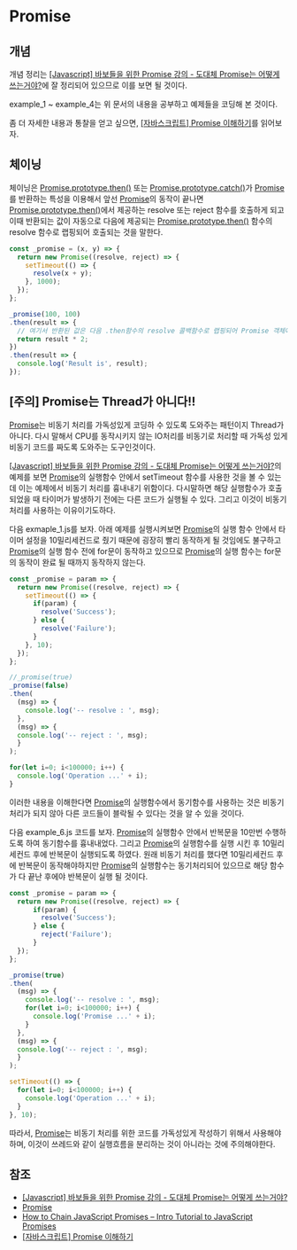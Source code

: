 # Promise

## 개념

개념 정리는 [[Javascript] 바보들을 위한 Promise 강의 - 도대체 Promise는 어떻게 쓰는거야?](http://programmingsummaries.tistory.com/325)에 잘 정리되어 있으므로 이를 보면 될 것이다.

example_1 ~ example_4는 위 문서의 내용을 공부하고 예제들을 코딩해 본 것이다.

좀 더 자세한 내용과 통찰을 얻고 싶으면, [[자바스크립트] Promise 이해하기](http://yubylab.tistory.com/entry/%EC%9E%90%EB%B0%94%EC%8A%A4%ED%81%AC%EB%A6%BD%ED%8A%B8-Promise-%EC%9D%B4%ED%95%B4%ED%95%98%EA%B8%B0)를 읽어보자. 

## 체이닝

체이닝은 [Promise.prototype.then()](https://developer.mozilla.org/en-US/docs/Web/JavaScript/Reference/Global_Objects/Promise/then) 또는 [Promise.prototype.catch()](https://developer.mozilla.org/en-US/docs/Web/JavaScript/Reference/Global_Objects/Promise/catch)가 [Promise](https://developer.mozilla.org/en/docs/Web/JavaScript/Reference/Global_Objects/Promise)를 반환하는 특성을 이용해서 앞선 [Promise](https://developer.mozilla.org/en/docs/Web/JavaScript/Reference/Global_Objects/Promise)의 동작이 끝나면 [Promise.prototype.then()](https://developer.mozilla.org/en-US/docs/Web/JavaScript/Reference/Global_Objects/Promise/then)에서 제공하는 resolve 또는 reject 함수를 호출하게 되고 이때 반환되는 값이 자동으로 다음에 제공되는 [Promise.prototype.then()](https://developer.mozilla.org/en-US/docs/Web/JavaScript/Reference/Global_Objects/Promise/then) 함수의 resolve 함수로 랩핑되어 호출되는 것을 말한다.

```javascript
const _promise = (x, y) => {
  return new Promise((resolve, reject) => {
    setTimeout(() => {
      resolve(x + y);
    }, 1000);
  });
};

_promise(100, 100)
.then(result => {
  // 여기서 반환된 값은 다음 .then함수의 resolve 콜백함수로 랩핑되어 Promise 객체에 전달되어 실행된다.
  return result * 2;  
})
.then(result => {
  console.log('Result is', result);
});

```

## [주의] Promise는 Thread가 아니다!!

[Promise](https://developer.mozilla.org/en/docs/Web/JavaScript/Reference/Global_Objects/Promise)는 비동기 처리를 가독성있게 코딩하 수 있도록 도와주는 패턴이지 Thread가 아니다. 다시 말해서 CPU를 동작시키지 않는 IO처리를 비동기로 처리할 때 가독성 있게 비동기 코드를 짜도록 도와주는 도구인것이다.

[[Javascript] 바보들을 위한 Promise 강의 - 도대체 Promise는 어떻게 쓰는거야?](http://programmingsummaries.tistory.com/325)의 예제를 보면 [Promise](https://developer.mozilla.org/en/docs/Web/JavaScript/Reference/Global_Objects/Promise)의 실행함수 안에서 setTimeout 함수를 사용한 것을 볼 수 있는데 이는 예제에서 비동기 처리를 흉내내기 위함이다. 다시말하면 해당 실행함수가 호출 되었을 때 타이머가 발생하기 전에는 다른 코드가 실행될 수 있다. 그리고 이것이 비동기 처리를 사용하는 이유이기도하다.

다음 exmaple_1.js를 보자. 아래 예제를 실행시켜보면 [Promise](https://developer.mozilla.org/en/docs/Web/JavaScript/Reference/Global_Objects/Promise)의 실행 함수 안에서 타이머 설정을 10밀리세컨드로 줬기 때문에 굉장히 빨리 동작하게 될 것임에도 불구하고 [Promise](https://developer.mozilla.org/en/docs/Web/JavaScript/Reference/Global_Objects/Promise)의 실행 함수 전에 for문이 동작하고 있으므로 [Promise](https://developer.mozilla.org/en/docs/Web/JavaScript/Reference/Global_Objects/Promise)의 실행 함수는 for문의 동작이 완료 될 때까지 동작하지 않는다.

```javascript
const _promise = param => {
  return new Promise((resolve, reject) => {
    setTimeout(() => {
      if(param) {
        resolve('Success');
      } else {
        resolve('Failure');
      }
    }, 10);
  });
};

//_promise(true)
_promise(false)
.then(
  (msg) => {
    console.log('-- resolve : ', msg);
  },
  (msg) => {
  console.log('-- reject : ', msg);
  }
);

for(let i=0; i<100000; i++) {
  console.log('Operation ...' + i);
}
```

이러한 내용을 이해한다면 [Promise](https://developer.mozilla.org/en/docs/Web/JavaScript/Reference/Global_Objects/Promise)의 실행함수에서 동기함수를 사용하는 것은 비동기 처리가 되지 않아 다른 코드들이 블락될 수 있다는 것을 알 수 있을 것이다.

다음 example_6.js 코드를 보자. [Promise](https://developer.mozilla.org/en/docs/Web/JavaScript/Reference/Global_Objects/Promise)의 실행함수 안에서 반복문을 10만번 수행하도록 하여 동기함수를 흉내내었다. 그리고 [Promise](https://developer.mozilla.org/en/docs/Web/JavaScript/Reference/Global_Objects/Promise)의 실행함수를 실행 시킨 후 10밀리세컨드 후에 반복문이 실행되도록 하였다. 원래 비동기 처리를 했다면 10밀리세컨드 후에 반복문이 동작해야하지만 [Promise](https://developer.mozilla.org/en/docs/Web/JavaScript/Reference/Global_Objects/Promise)의 실행함수는 동기처리되어 있으므로 해당 함수가 다 끝난 후에야 반복문이 실행 될 것이다.

```javascript
const _promise = param => {
  return new Promise((resolve, reject) => {
      if(param) {
        resolve('Success');
      } else {
        reject('Failure');
      }
  });
};

_promise(true)
.then(
  (msg) => {
    console.log('-- resolve : ', msg);
    for(let i=0; i<100000; i++) {
      console.log('Promise ...' + i);
    }
  },
  (msg) => {
  console.log('-- reject : ', msg);
  }
);

setTimeout(() => {
  for(let i=0; i<100000; i++) {
    console.log('Operation ...' + i);
  }
}, 10);
```

따라서, [Promise](https://developer.mozilla.org/en/docs/Web/JavaScript/Reference/Global_Objects/Promise)는 비동기 처리를 위한 코드를 가독성있게 작성하기 위해서 사용해야하며, 이것이 쓰레드와 같이 실행흐름을 분리하는 것이 아니라는 것에 주의해야한다.


## 참조

* [[Javascript] 바보들을 위한 Promise 강의 - 도대체 Promise는 어떻게 쓰는거야?](http://programmingsummaries.tistory.com/325)
* [Promise](https://developer.mozilla.org/en/docs/Web/JavaScript/Reference/Global_Objects/Promise)
* [How to Chain JavaScript Promises – Intro Tutorial to JavaScript Promises](https://html5hive.org/how-to-chain-javascript-promises/)
* [[자바스크립트] Promise 이해하기](http://yubylab.tistory.com/entry/%EC%9E%90%EB%B0%94%EC%8A%A4%ED%81%AC%EB%A6%BD%ED%8A%B8-Promise-%EC%9D%B4%ED%95%B4%ED%95%98%EA%B8%B0)

